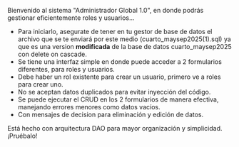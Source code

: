 Bienvenido al sistema "Administrador Global 1.0", en donde podrás gestionar eficientemente roles y usuarios...

- Para iniciarlo, asegurate de tener en tu gestor de base de datos el archivo que se te enviará por este medio (cuarto_maysep2025(1).sql) ya que es una version **modificada** de la base de datos cuarto_maysep2025 con delete on cascade.
- Se tiene una interfaz simple en donde puede acceder a 2 formularios diferentes, para roles y usuarios.
- Debe haber un rol existente para crear un usuario, primero ve a roles para crear uno.
- No se aceptan datos duplicados para evitar inyección del código.
- Se puede ejecutar el CRUD en los 2 formularios de manera efectiva, manejando errores menores como datos vacíos.
- Con mensajes de decision para eliminación y edición de datos.

Está hecho con arquitectura DAO para mayor organización y simplicidad. ¡Pruébalo!
